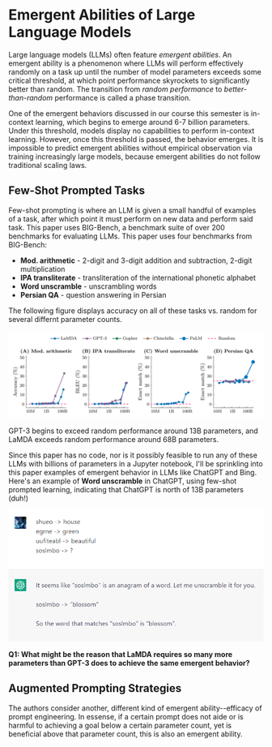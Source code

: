 # Emergent Abilities of Large Language Models
Large language models (LLMs) often feature *emergent abilities*.
An emergent ability is a phenomenon where LLMs will perform effectively randomly on a task up until the number of model parameters exceeds some critical threshold, at which point performance skyrockets to significantly better than random.
The transition from *random performance* to *better-than-random* performance is called a phase transition.

One of the emergent behaviors discussed in our course this semester is in-context learning, which begins to emerge around 6-7 billion parameters.
Under this threshold, models display no capabilities to perform in-context learning. However, once this threshold is passed, the behavior emerges.
It is impossible to predict emergent abilities without empirical observation via training increasingly large models, because emergent abilities do not follow traditional scaling laws.

## Few-Shot Prompted Tasks

Few-shot prompting is where an LLM is given a small handful of examples of a task, after which point it must perform on new data and perform said task.
This paper uses BIG-Bench, a benchmark suite of over 200 benchmarks for evaluating LLMs. This paper uses four benchmarks from BIG-Bench:

* **Mod. arithmetic** - 2-digit and 3-digit addition and subtraction, 2-digit multiplication
* **IPA transliterate** - transliteration of the international phonetic alphabet
* **Word unscramble** - unscrambling words
* **Persian QA** - question answering in Persian

The following figure displays accuracy on all of these tasks vs. random for several differnt parameter counts.

![Figure 1](assets/figure1.png)

GPT-3 begins to exceed random performance around 13B parameters, and LaMDA exceeds random performance around 68B parameters.

Since this paper has no code, nor is it possibly feasible to run any of these LLMs with billions of parameters in a Jupyter notebook,
I'll be sprinkling into this paper examples of emergent behavior in LLMs like ChatGPT and Bing.
Here's an example of **Word unscramble** in ChatGPT, using few-shot prompted learning, indicating that ChatGPT is north of 13B parameters (duh!)

![Figure 2](assets/figure2.png)

**Q1: What might be the reason that LaMDA requires so many more parameters than GPT-3 does to achieve the same emergent behavior?**

## Augmented Prompting Strategies

The authors consider another, different kind of emergent ability--efficacy of prompt engineering.
In essense, if a certain prompt does not aide or is harmful to achieving a goal below a certain parameter count, yet is beneficial above that parameter count, this is also an emergent ability.
